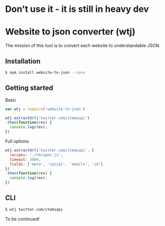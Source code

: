 # Don't use it - it is still in heavy dev

# Website to json converter (wtj)

The mission of this tool is to convert each website to understandable JSON.

## Installation

```bash
$ npm install website-to-json --save
```

## Getting started

Basic

```js
var wtj = require('website-to-json')

wtj.extractUrl('twitter.com/itemsapi')
.then(function(res) {
  console.log(res);
})
```

Full options

```js
wtj.extractUrl('twitter.com/itemsapi', {
  recipes: './recipes.js',
  timeout: 3000,
  fields: ['meta', 'social', 'emails', 'id']
})
.then(function(res) {
  console.log(res);
})
```

## CLI

```bash
$ wtj twitter.com/itemsapi
```

To be continued!
